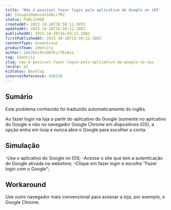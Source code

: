 ```yaml
---
title: 'Não é possível fazer login pelo aplicativo do Google no iOS'
id: 1YxuqHJbbKnzdv1d6LrfR2
status: PUBLISHED
createdAt: 2023-10-26T16:50:11.505Z
updatedAt: 2023-10-26T16:50:12.188Z
publishedAt: 2023-10-26T16:50:12.188Z
firstPublishedAt: 2023-10-26T16:50:12.188Z
contentType: knownIssue
productTeam: Identity
author: 2mXZkbi0oi061KicTExNjo
tag: Identity
slug: nao-e-possivel-fazer-login-pelo-aplicativo-do-google-no-ios
locale: pt
kiStatus: Backlog
internalReference: 926239
---
```


## Sumário

<div class="alert alert-info">
  <p>Este problema conhecido foi traduzido automaticamente do inglês.</p>
</div>


Ao fazer login na loja a partir do aplicativo do Google (somente no aplicativo do Google e não no navegador Google Chrome em dispositivos iOS), a opção entra em loop e nunca abre o Google para escolher a conta.

## Simulação


-Use o aplicativo do Google no IOS;
-Acesse o site que tem a autenticação do Google ativada na webstore;
-Clique em fazer login e escolha "Fazer login com o Google";



## Workaround


Use outro navegador mais convencional para acessar a loja, por exemplo, o Google Chrome.





